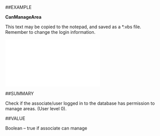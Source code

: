 
##EXAMPLE

**CanManageArea**

This text may be copied to the notepad, and saved as a *.vbs file. Remember to change the login information.

![](..\..\Examples\vbs\SOTravelInfoInterface.CanManageArea.vbs.txt)


##SUMMARY

Check if the associate/user logged in to the database has permission to manage areas. (User level 0).


##VALUE

Boolean – true if associate can manage

